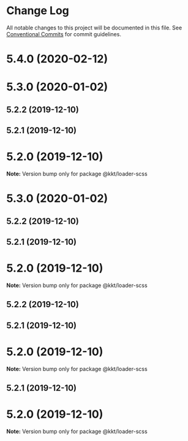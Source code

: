 # Change Log

All notable changes to this project will be documented in this file.
See [Conventional Commits](https://conventionalcommits.org) for commit guidelines.

# 5.4.0 (2020-02-12)



# 5.3.0 (2020-01-02)



## 5.2.2 (2019-12-10)



## 5.2.1 (2019-12-10)



# 5.2.0 (2019-12-10)

**Note:** Version bump only for package @kkt/loader-scss





# 5.3.0 (2020-01-02)



## 5.2.2 (2019-12-10)



## 5.2.1 (2019-12-10)



# 5.2.0 (2019-12-10)

**Note:** Version bump only for package @kkt/loader-scss





## 5.2.2 (2019-12-10)



## 5.2.1 (2019-12-10)



# 5.2.0 (2019-12-10)

**Note:** Version bump only for package @kkt/loader-scss





## 5.2.1 (2019-12-10)



# 5.2.0 (2019-12-10)

**Note:** Version bump only for package @kkt/loader-scss
